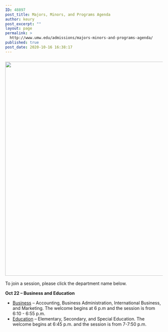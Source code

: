 ```yaml
---
ID: 48897
post_title: Majors, Minors, and Programs Agenda
author: keury
post_excerpt: ""
layout: page
permalink: >
  http://www.umw.edu/admissions/majors-minors-and-programs-agenda/
published: true
post_date: 2020-10-16 16:38:17
---
```

<h3><img class="aligncenter wp-image-48898 size-large" src="http://www.umw.edu/admissions/wp-content/uploads/sites/6/2020/10/Jepson-Faculty-Students-1024x683.jpg" alt="" width="1024" height="683" /></h3>
To join a session, please click the department name below.

<strong>Oct 22 – Business and Education</strong>
<ul>
 	<li><a href="https://umw-sso.zoom.us/j/87620905551?pwd=WnVVN3h0QXJtTURub2pjS2FnOWNidz09">Business</a> – Accounting, Business Administration, International Business, and Marketing. The welcome begins at 6 p.m and the session is from 6:10 - 6:55 p.m.</li>
 	<li><a href="https://umw-sso.zoom.us/j/84604854440?pwd=eCtXZGZMVVRNaVNxMEczUkpMeFpSdz09">Education</a> – Elementary, Secondary, and Special Education. The welcome begins at 6:45 p.m. and the session is from 7-7:50 p.m.</li>
</ul>
